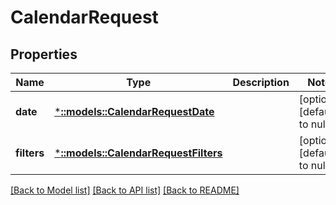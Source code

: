 # CalendarRequest

## Properties
Name | Type | Description | Notes
------------ | ------------- | ------------- | -------------
**date** | [***::models::CalendarRequestDate**](calendar_request_date.md) |  | [optional] [default to null]
**filters** | [***::models::CalendarRequestFilters**](calendar_request_filters.md) |  | [optional] [default to null]

[[Back to Model list]](../README.md#documentation-for-models) [[Back to API list]](../README.md#documentation-for-api-endpoints) [[Back to README]](../README.md)


